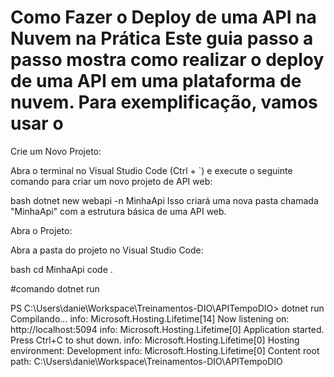 # Como Fazer o Deploy de uma API na Nuvem na Prática Este guia passo a passo mostra como realizar o deploy de uma API em uma plataforma de nuvem. Para exemplificação, vamos usar o 

Crie um Novo Projeto:

Abra o terminal no Visual Studio Code (Ctrl + `) e execute o seguinte comando para criar um novo projeto de API web:

bash
dotnet new webapi -n MinhaApi
Isso criará uma nova pasta chamada "MinhaApi" com a estrutura básica de uma API web.

Abra o Projeto:

Abra a pasta do projeto no Visual Studio Code:

bash
cd MinhaApi
code .

#comando dotnet run
 
PS C:\Users\danie\Workspace\Treinamentos-DIO\APITempoDIO> dotnet run       
Compilando...
info: Microsoft.Hosting.Lifetime[14]
      Now listening on: http://localhost:5094
info: Microsoft.Hosting.Lifetime[0]
      Application started. Press Ctrl+C to shut down.
info: Microsoft.Hosting.Lifetime[0]
      Hosting environment: Development
info: Microsoft.Hosting.Lifetime[0]
      Content root path: C:\Users\danie\Workspace\Treinamentos-DIO\APITempoDIO



 
